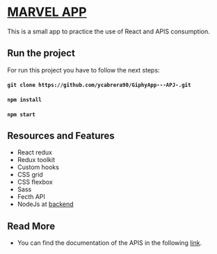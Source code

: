 # [MARVEL APP](https://eip-marvel-app.web.app)
This is a small app to practice the use of React and APIS consumption.




## Run the project
For run this project you have to follow the next steps:

#### `git clone https://github.com/ycabrera90/GiphyApp---APJ-.git`

#### `npm install`

#### `npm start`

## Resources and Features
- React redux
- Redux toolkit
- Custom hooks
- CSS grid
- CSS flexbox
- Sass
- Fecth API
- NodeJs at [backend](https://github.com/ycabrera90/MarvelApp-bkEnd.git)


## Read More

- You can find the documentation of the APIS in the following [link](https://developer.marvel.com/).